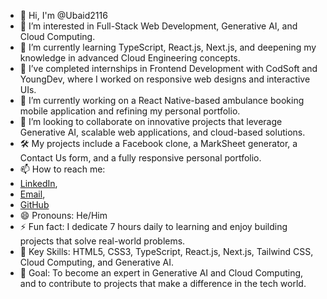 - 👋 Hi, I'm @Ubaid2116
- 👀 I’m interested in Full-Stack Web Development, Generative AI, and Cloud Computing.
- 🌱 I’m currently learning TypeScript, React.js, Next.js, and deepening my knowledge in advanced Cloud Engineering concepts.
- 💼 I’ve completed internships in Frontend Development with CodSoft and YoungDev, where I worked on responsive web designs and interactive UIs.
- 🔭 I’m currently working on a React Native-based ambulance booking mobile application and refining my personal portfolio.
- 💞️ I’m looking to collaborate on innovative projects that leverage Generative AI, scalable web applications, and cloud-based solutions.
- 🛠 My projects include a Facebook clone, a MarkSheet generator, a Contact Us form, and a fully responsive personal portfolio.
- 📫 How to reach me:
- [LinkedIn](https://www.linkedin.com/in/muhammad-ubaid-hussain-6a6054290?utm_source=share&utm_campaign=share_via&utm_content=profile&utm_medium=android_app),
- [Email](mailto:ukubaid74@gmail.com),
- [GitHub](https://github.com/Ubaid2116)
- 😄 Pronouns: He/Him
- ⚡ Fun fact: I dedicate 7 hours daily to learning and enjoy building projects that solve real-world problems.
- 🌟 Key Skills: HTML5, CSS3, TypeScript, React.js, Next.js, Tailwind CSS, Cloud Computing, and Generative AI.
- 🎯 Goal: To become an expert in Generative AI and Cloud Computing, and to contribute to projects that make a difference in the tech world.
